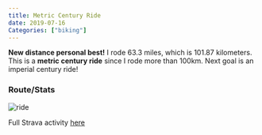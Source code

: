 ```yaml
---
title: Metric Century Ride
date: 2019-07-16
Categories: ["biking"]
---
```


**New distance personal best!** I rode 63.3 miles, which is 101.87 kilometers. This is a **metric century ride** since I rode more than 100km. Next goal is an imperial century ride!

### Route/Stats ###
![ride](/images/IMG_1234.jpeg)

Full Strava activity [here](https://www.strava.com/activities/2529762617)
